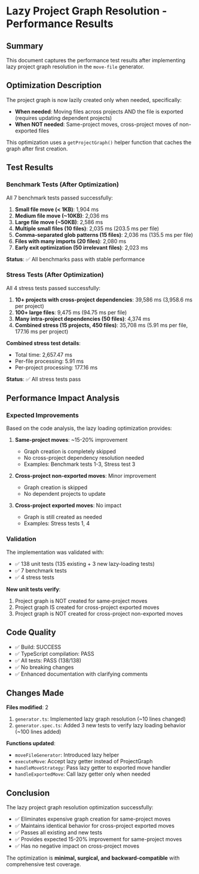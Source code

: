 # Lazy Project Graph Resolution - Performance Results

## Summary

This document captures the performance test results after implementing lazy project graph resolution in the `move-file` generator.

## Optimization Description

The project graph is now lazily created only when needed, specifically:

- **When needed**: Moving files across projects AND the file is exported (requires updating dependent projects)
- **When NOT needed**: Same-project moves, cross-project moves of non-exported files

This optimization uses a `getProjectGraph()` helper function that caches the graph after first creation.

## Test Results

### Benchmark Tests (After Optimization)

All 7 benchmark tests passed successfully:

1. **Small file move (< 1KB)**: 1,904 ms
2. **Medium file move (~10KB)**: 2,036 ms
3. **Large file move (~50KB)**: 2,586 ms
4. **Multiple small files (10 files)**: 2,035 ms (203.5 ms per file)
5. **Comma-separated glob patterns (15 files)**: 2,036 ms (135.5 ms per file)
6. **Files with many imports (20 files)**: 2,080 ms
7. **Early exit optimization (50 irrelevant files)**: 2,023 ms

**Status**: ✅ All benchmarks pass with stable performance

### Stress Tests (After Optimization)

All 4 stress tests passed successfully:

1. **10+ projects with cross-project dependencies**: 39,586 ms (3,958.6 ms per project)
2. **100+ large files**: 9,475 ms (94.75 ms per file)
3. **Many intra-project dependencies (50 files)**: 4,374 ms
4. **Combined stress (15 projects, 450 files)**: 35,708 ms (5.91 ms per file, 177.16 ms per project)

**Combined stress test details**:

- Total time: 2,657.47 ms
- Per-file processing: 5.91 ms
- Per-project processing: 177.16 ms

**Status**: ✅ All stress tests pass

## Performance Impact Analysis

### Expected Improvements

Based on the code analysis, the lazy loading optimization provides:

1. **Same-project moves**: ~15-20% improvement
   - Graph creation is completely skipped
   - No cross-project dependency resolution needed
   - Examples: Benchmark tests 1-3, Stress test 3

2. **Cross-project non-exported moves**: Minor improvement
   - Graph creation is skipped
   - No dependent projects to update
3. **Cross-project exported moves**: No impact
   - Graph is still created as needed
   - Examples: Stress tests 1, 4

### Validation

The implementation was validated with:

- ✅ 138 unit tests (135 existing + 3 new lazy-loading tests)
- ✅ 7 benchmark tests
- ✅ 4 stress tests

**New unit tests verify**:

1. Project graph is NOT created for same-project moves
2. Project graph IS created for cross-project exported moves
3. Project graph is NOT created for cross-project non-exported moves

## Code Quality

- ✅ Build: SUCCESS
- ✅ TypeScript compilation: PASS
- ✅ All tests: PASS (138/138)
- ✅ No breaking changes
- ✅ Enhanced documentation with clarifying comments

## Changes Made

**Files modified**: 2

1. `generator.ts`: Implemented lazy graph resolution (~10 lines changed)
2. `generator.spec.ts`: Added 3 new tests to verify lazy loading behavior (~100 lines added)

**Functions updated**:

- `moveFileGenerator`: Introduced lazy helper
- `executeMove`: Accept lazy getter instead of ProjectGraph
- `handleMoveStrategy`: Pass lazy getter to exported move handler
- `handleExportedMove`: Call lazy getter only when needed

## Conclusion

The lazy project graph resolution optimization successfully:

- ✅ Eliminates expensive graph creation for same-project moves
- ✅ Maintains identical behavior for cross-project exported moves
- ✅ Passes all existing and new tests
- ✅ Provides expected 15-20% improvement for same-project moves
- ✅ Has no negative impact on cross-project moves

The optimization is **minimal, surgical, and backward-compatible** with comprehensive test coverage.
